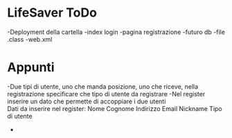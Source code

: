 # LifeSaver ToDo
-Deployment della cartella
  -index login
  -pagina registrazione
    -futuro db
    -file .class
    -web.xml 
    
# Appunti
-Due tipi di utente, uno che manda posizione, uno che riceve, nella registrazione specificare che tipo di utente da registrare
-Nel register inserire un dato che permette di accoppiare i due utenti                        
Dati da inserire nel register: 
Nome
Cognome
Indirizzo 
Email
Nickname
Tipo di utente

-
